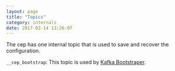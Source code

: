 ```yaml
---
layout: page
title: "Topics"
category: internals
date: 2017-02-14 13:26:07
---
```


The cep has one internal topic that is used to save and recover the configuration.

`__cep_bootstrap`: This topic is used by [Kafka Bootstraper](https://wizzie.io/cep/bootstrapper/kafka-boostrapper.html).

